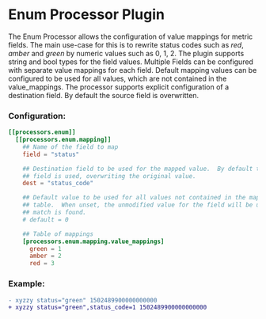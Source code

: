 # Enum Processor Plugin

The Enum Processor allows the configuration of value mappings for metric fields.
The main use-case for this is to rewrite status codes such as _red_, _amber_ and
_green_ by numeric values such as 0, 1, 2. The plugin supports string and bool
types for the field values. Multiple Fields can be configured with separate
value mappings for each field. Default mapping values can be configured to be
used for all values, which are not contained in the value_mappings. The
processor supports explicit configuration of a destination field. By default the
source field is overwritten.

### Configuration:

```toml
[[processors.enum]]
  [[processors.enum.mapping]]
    ## Name of the field to map
    field = "status"

    ## Destination field to be used for the mapped value.  By default the source
    ## field is used, overwriting the original value.
    dest = "status_code"

    ## Default value to be used for all values not contained in the mapping
    ## table.  When unset, the unmodified value for the field will be used if no
    ## match is found.
    # default = 0

    ## Table of mappings
    [processors.enum.mapping.value_mappings]
      green = 1
      amber = 2
      red = 3
```

### Example:

```diff
- xyzzy status="green" 1502489900000000000
+ xyzzy status="green",status_code=1 1502489900000000000
```
